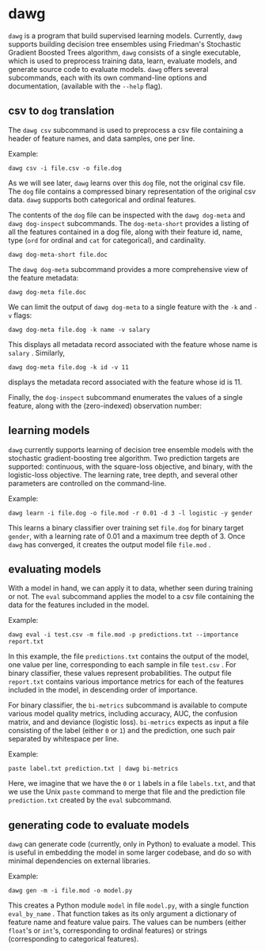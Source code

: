 # dawg

`dawg` is a program that build supervised learning models.  Currently,
`dawg` supports building decision tree ensembles using Friedman's
Stochastic Gradient Boosted Trees algorithm, `dawg` consists of a
single executable, which is used to preprocess training data, learn,
evaluate models, and generate source code to evaluate models.  `dawg`
offers several subcommands, each with its own command-line options and
documentation, (available with the `--help` flag).

## csv to `dog` translation

The `dawg csv` subcommand is used to preprocess a csv file containing
a header of feature names, and data samples, one per line.

Example:

```
dawg csv -i file.csv -o file.dog
```

As we will see later, `dawg` learns over this `dog` file, not the
original csv file.  The `dog` file contains a compressed binary
representation of the original csv data.  `dawg` supports both
categorical and ordinal features.

The contents of the `dog` file can be inspected with the `dawg
dog-meta` and `dawg dog-inspect` subcommands.  The `dog-meta-short`
provides a listing of all the features contained in a dog file, along
with their feature id, name, type (`ord` for ordinal and `cat` for
categorical), and cardinality.

```
dawg dog-meta-short file.doc
```

The `dawg dog-meta` subcommand provides a more comprehensive view of
the feature metadata:

```
dawg dog-meta file.doc
```

We can limit the output of `dawg dog-meta` to a single feature with
the `-k` and `-v` flags:

```
dawg dog-meta file.dog -k name -v salary
```

This displays all metadata record associated with the feature whose
name is `salary` .  Similarly,

```
dawg dog-meta file.dog -k id -v 11
```

displays the metadata record associated with the feature whose id is
11.

Finally, the `dog-inspect` subcommand enumerates the values of a
single feature, along with the (zero-indexed) observation number:


## learning models

`dawg` currently supports learning of decision tree ensemble models
with the stochastic gradient-boosting tree algorithm.  Two prediction
targets are supported: continuous, with the square-loss objective, and
binary, with the logistic-loss objective.  The learning rate, tree
depth, and several other parameters are controlled on the
command-line.

Example:

```
dawg learn -i file.dog -o file.mod -r 0.01 -d 3 -l logistic -y gender
```

This learns a binary classifier over training set `file.dog` for
binary target `gender`, with a learning rate of 0.01 and a maximum tree
depth of 3.  Once `dawg` has converged, it creates the output model
file `file.mod` .

## evaluating models

With a model in hand, we can apply it to data, whether seen during
training or not.  The `eval` subcommand applies the model to a csv
file containing the data for the features included in the model.

Example:

```
dawg eval -i test.csv -m file.mod -p predictions.txt --importance report.txt
```

In this example, the file `predictions.txt` contains the output of the
model, one value per line, corresponding to each sample in file
`test.csv` .  For binary classifier, these values represent
probabilities.  The output file `report.txt` contains various
importance metrics for each of the features included in the model, in
descending order of importance.

For binary classifier, the `bi-metrics` subcommand is available to
compute various model quality metrics, including accuracy, AUC, the
confusion matrix, and and deviance (logistic loss).  `bi-metrics`
expects as input a file consisting of the label (either `0` or `1`)
and the prediction, one such pair separated by whitespace per line.

Example:

```
paste label.txt prediction.txt | dawg bi-metrics
```

Here, we imagine that we have the `0` or `1` labels in a file
`labels.txt`, and that we use the Unix `paste` command to merge that
file and the prediction file `prediction.txt` created by the `eval`
subcommand.

## generating code to evaluate models

`dawg` can generate code (currently, only in Python) to evaluate a
model.  This is useful in embedding the model in some larger codebase,
and do so with minimal dependencies on external libraries.

Example:

```
dawg gen -m -i file.mod -o model.py
```

This creates a Python module `model` in file `model.py`, with a single
function `eval_by_name` .  That function takes as its only argument a
dictionary of feature name and feature value pairs.  The values can be
numbers (either `float`'s or `int`'s, corresponding to ordinal
features) or strings (corresponding to categorical features).
